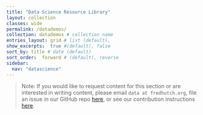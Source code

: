 ```yaml
---
title: "Data Science Resource Library"
layout: collection
classes: wide
permalink: /datademos/
collection: datademos # collection name
entries_layout: grid # list (default),
show_excerpts:  true #(default), false
sort_by: title # date (default)
sort_order:  forward # (default), reverse
sidebar:
  nav: "datascience"
---
```

> Note:  If you would like to request content for this section or are interested in writing content, please email `data at fredhutch.org`, file an issue in our GitHub repo [here](https://github.com/FredHutch/wiki/issues), or see our contribution instructions [here](https://github.com/FredHutch/wiki/blob/main/README.md).
